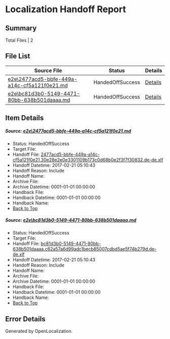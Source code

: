 # <a name='report-top'></a> Localization Handoff Report

## Summary
 Total Files | 2

## File List
 Source File | Status | Details 
 ----------- | ------ | ------- 
 [e2e\2477acd5-bbfe-449a-a14c-cf5a121f0e21.md](https://github.com/OpenLocalizationTestOrg/ol-test4/blob/cd21797722dd7652975e40368afe115ff6da451b/e2e/2477acd5-bbfe-449a-a14c-cf5a121f0e21.md) | HandedOffSuccess | [Details](#45fb272dd55f4ea02c01726570e121a53d777d571)
 [e2e\bc81d3b0-5149-4471-80bb-638b501daaaa.md](https://github.com/OpenLocalizationTestOrg/ol-test4/blob/cd21797722dd7652975e40368afe115ff6da451b/e2e/bc81d3b0-5149-4471-80bb-638b501daaaa.md) | HandedOffSuccess | [Details](#49dc9a60a0794263b584b92c3cc3de4d14b80e782)

## Item Details
##### <a name='45fb272dd55f4ea02c01726570e121a53d777d571'></a> Source: [e2e\2477acd5-bbfe-449a-a14c-cf5a121f0e21.md](https://github.com/OpenLocalizationTestOrg/ol-test4/blob/cd21797722dd7652975e40368afe115ff6da451b/e2e/2477acd5-bbfe-449a-a14c-cf5a121f0e21.md)
* Status: HandedOffSuccess
* Target File: 
* Handoff File: [2477acd5-bbfe-449a-a14c-cf5a121f0e21.30e28e2e0e3301109b173c0d68b0e2f3f7f30832.de-de.xlf](https://github.com/OpenLocalizationTestOrg/ol-test4-handoff/blob/c5407d8f683236efcc0fe36c3b7915d2f4aadc5b/ol-handoff/OpenLocalizationTestOrg/ol-test4-dede/xinjiang/ht/2477acd5-bbfe-449a-a14c-cf5a121f0e21.30e28e2e0e3301109b173c0d68b0e2f3f7f30832.de-de.xlf)
* Handoff Datetime: 2017-02-21 05:10:43
* Handoff Reason: Include
* Handoff Name: 
* Archive File: 
* Archive Datetime: 0001-01-01 00:00:00
* Handback File: 
* Handback Datetime: 0001-01-01 00:00:00
* Handback Name: 
* [Back to Top](#report-top)

##### <a name='49dc9a60a0794263b584b92c3cc3de4d14b80e782'></a> Source: [e2e\bc81d3b0-5149-4471-80bb-638b501daaaa.md](https://github.com/OpenLocalizationTestOrg/ol-test4/blob/cd21797722dd7652975e40368afe115ff6da451b/e2e/bc81d3b0-5149-4471-80bb-638b501daaaa.md)
* Status: HandedOffSuccess
* Target File: 
* Handoff File: [bc81d3b0-5149-4471-80bb-638b501daaaa.c62a57a6d99adc1becb85007cdbd5ae5f74b279d.de-de.xlf](https://github.com/OpenLocalizationTestOrg/ol-test4-handoff/blob/c5407d8f683236efcc0fe36c3b7915d2f4aadc5b/ol-handoff/OpenLocalizationTestOrg/ol-test4-dede/xinjiang/ht/bc81d3b0-5149-4471-80bb-638b501daaaa.c62a57a6d99adc1becb85007cdbd5ae5f74b279d.de-de.xlf)
* Handoff Datetime: 2017-02-21 05:10:43
* Handoff Reason: Include
* Handoff Name: 
* Archive File: 
* Archive Datetime: 0001-01-01 00:00:00
* Handback File: 
* Handback Datetime: 0001-01-01 00:00:00
* Handback Name: 
* [Back to Top](#report-top)


## Error Details

Generated by OpenLocalization.
